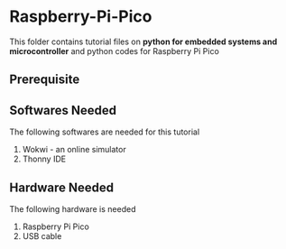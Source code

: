 # Raspberry-Pi-Pico
This folder contains tutorial files on **python for embedded systems and microcontroller** 
and python codes for Raspberry Pi Pico
## Prerequisite

## Softwares Needed 
The following softwares are needed for this tutorial 
1. Wokwi - an online simulator 
2. Thonny IDE 
## Hardware  Needed
The following hardware is needed 
1. Raspberry Pi Pico 
2. USB cable  
